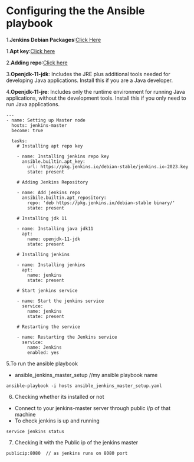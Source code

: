 # Configuring the the Ansible playbook

1.**Jenkins Debian Packages**:[Click Here](https://pkg.jenkins.io/debian-stable/)

1.**Apt key**:[Click here](https://docs.ansible.com/ansible/latest/collections/ansible/builtin/apt_key_module.html)

2.**Adding repo**:[Click here](https://docs.ansible.com/ansible/latest/collections/ansible/builtin/apt_repository_module.html)

3.**Openjdk-11-jdk**: Includes the JRE plus additional tools needed for developing Java applications. Install this if you are a Java developer.

4.**Openjdk-11-jre**: Includes only the runtime environment for running Java applications, without the development tools. Install this if you only need to run Java applications.





```
---
- name: Setting up Master node
  hosts: jenkins-master
  become: true

  tasks:
    # Installing apt repo key

    - name: Installing jenkins repo key  
      ansible.builtin.apt_key:
        url: https://pkg.jenkins.io/debian-stable/jenkins.io-2023.key
        state: present

    # Adding Jenkins Repository

    - name: Add jenkins repo
      ansibile.builtin.apt_repository:
        repo: 'deb https://pkg.jenkins.io/debian-stable binary/'
        state: present

    # Installing jdk 11

    - name: Installing java jdk11
      apt:
        name: openjdk-11-jdk
        state: present

    # Installing jenkins

    - name: Installing jenkins
      apt:
        name: jenkins
        state: present

    # Start jenkins service

    - name: Start the jenkins service
      service:
        name: jenkins
        state: present
    
    # Restarting the service 

    - name: Restarting the Jenkins service
      service:
        name: Jenkins
        enabled: yes
```

5.To run the ansible playbook

- ansible_jenkins_master_setup          //my ansible playbook name

```
ansible-playbook -i hosts ansible_jenkins_master_setup.yaml
```

6. Checking whether its installed or not

- Connect to your jenkins-master server through public i/p of that machine
- To check jenkins is up and running

```
service jenkins status
```

7. Checking it with the Public ip of the jenkins master

```
publicip:8080  // as jenkins runs on 8080 port
```
